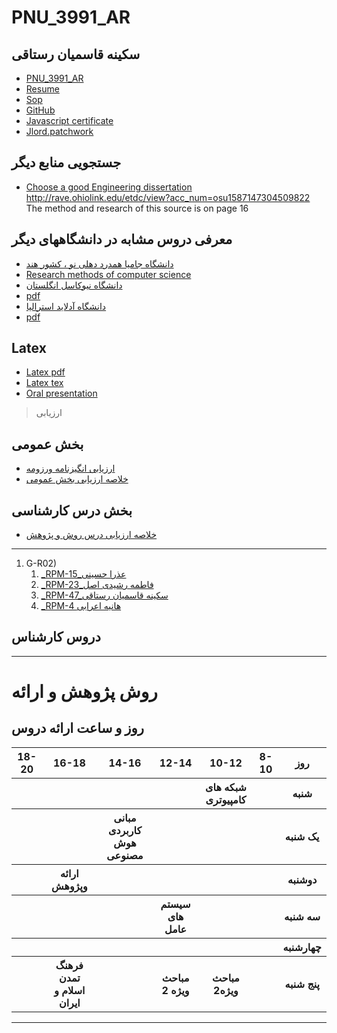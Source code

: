 # PNU_3991_AR
##  سکینه قاسمیان رستاقی 
- [PNU_3991_AR](https://github.com/sakineh-ghasemian/PNU-3991-AR)
- [Resume](https://sakineh-ghasemian.github.io/) 
- [Sop](https://sakineh-ghasemian.github.io/sop/)
- [GitHub](https://github.com/sakineh-ghasemian)
- [Javascript certificate]( https://github.com/sakineh-ghasemian/PNU_3991_AR/blob/gh-pages/%D8%A8%D8%A7%D8%B1%DA%AF%DB%8C%D8%B1%DB%8C-%DB%B1.pdf)
- [Jlord.patchwork]( https://github.com/sakineh-ghasemian/PNU_3991_AR/blob/gh-pages/%DB%B2%DB%B0%DB%B2%DB%B0%DB%B1%DB%B1%DB%B2%DB%B4_%DB%B1%DB%B9%DB%B4%DB%B4%DB%B2%DB%B4.jpg)
 ## جستجویی منابع دیگر
- [Choose a good Engineering dissertation](Dissertation_Thesis_Yuxiao_Zhao0417.pdf)
  http://rave.ohiolink.edu/etdc/view?acc_num=osu1587147304509822 The method and research of this source is on page 16
 ## معرفی دروس مشابه در دانشگاههای دیگر 
- [دانشگاه جامیا همدرد دهلی نو ، کشور هند](https://search.library.yale.edu/catalog/13747512?counter=1)
- [Research methods of computer science](https://github.com/sakineh-ghasemian/PNU_3991_AR/blob/gh-pages/%DB%B2%DB%B0%DB%B2%DB%B1%DB%B0%DB%B1%DB%B2%DB%B0_%DB%B1%DB%B2%DB%B4%DB%B7%DB%B2%DB%B9.jpg)
- [ دانشگاه نیوکاسل انگلستان](https://libguides.newcastle.edu.au/researchmethods)
- [pdf](https://github.com/sakineh-ghasemian/PNU_3991_AR/blob/gh-pages/%D8%B3%D9%86%D8%AF%20(8).pdf)
- [دانشگاه آدلاید استرالیا](https://py2h72im5o5u43xgonfz7ig544-adwhj77lcyoafdy-www-adelaide-edu-au.translate.goog/course-outlines/108290/1/sem-1/)
- [pdf](https://github.com/sakineh-ghasemian/PNU_3991_AR/blob/gh-pages/%D8%B3%D9%86%D8%AF%20(6).pdf)
 ##  Latex 
- [Latex pdf](https://github.com/sakineh-ghasemian/PNU_3991_AR/blob/gh-pages/NEW-1.pdf)
- [Latex tex](https://github.com/sakineh-ghasemian/PNU_3991_AR/blob/gh-pages/NEW-1.tex)
- [Oral presentation](https://drive.google.com/file/d/1DDUXlmHdP4MUQNyXnomUzc9j9OPTmkR5/view?usp=drivesdk)

>  ارزیابی
 ##  بخش عمومی
 - [ارزیابی انگیزنامه ورزومه](https://github.com/sakineh-ghasemian/PNU_3991_AR/blob/gh-pages/XX_CV_CheckList_AR_3991.pdf)
 - [خلاصه ارزیابی بخش عمومی](https://github.com/sakineh-ghasemian/PNU_3991_AR/blob/gh-pages/XX_GeneralSection_CheckList_AR_3991.pdf)
 ##  بخش درس کارشناسی
 - [خلاصه ارزیابی درس روش و پژوهش](https://github.com/sakineh-ghasemian/PNU_3991_AR/blob/gh-pages/XX_ResearchAndPresentationMethods_CheckList_AR_3991%20(2).pdf)
-----------



1. G-R02)
    1. [_RPM-15_عذرا حسینی](https://github.com/AliRazavi-edu/PNU_3991/tree/master/_BSc/UserInterfaceDesgin/15_%D9%85%D8%B9%D8%B5%D9%88%D9%85%D9%87%20%D8%A8%D8%A7%D8%A8%D8%A7%20%D8%A8%D8%A7%D9%82%D8%B1%D9%8A)         
    1. [_RPM-23_فاطمه  رشیدی اصل](https://github.com/AliRazavi-edu/PNU_3991/tree/master/_BSc/UserInterfaceDesgin/23_%D9%85%D8%B9%D8%B5%D9%88%D9%85%D9%87%20%D8%A8%D8%A7%D8%A8%D8%A7%20%D8%A8%D8%A7%D9%82%D8%B1%D9%8A)    
    1. [_RPM-47_سکینه قاسمیان رستاقی](https://github.com/AliRazavi-edu/PNU_3991/tree/master/_BSc/ResearchAndPresentationMethods/1322010_02/46_%D8%B3%D9%83%D9%8A%D9%86%D9%87%20%D9%82%D8%A7%D8%B3%D9%85%D9%8A%D8%A7%D9%86%20%D8%B1%D8%B3%D8%AA%D8%A7%D9%82%D9%8A)    
    1. [_RPM-4 هانیه اعرابی ](https://github.com/AliRazavi-edu/PNU_3991/tree/master/_BSc/UserInterfaceDesgin/04_%D8%B5%D8%A8%D8%A7%20%D9%85%D8%B5%D9%81%D8%A7)    
      


## دروس کارشناس
-------------
# </s> </s> روش  پژوهش و ارائه
## روز و ساعت ارائه دروس

<table style="width:100%">
  <tr>
    <th>18-20</th>
    <th >16-18</th>
    <th >14-16</th>
    <th >12-14</th>
    <th>10-12</th>
    <th>8-10</th>
    <th>روز</th>
  </tr>
  <tr>
    <th></th>
    <th ></th>
    <th ></th>
    <th ></th>
    <th>شبکه های کامپیوتری</th>
    <th></th>
    <th>شنبه</th>
  </tr>
   <tr>
    <th></th>
    <th ></th>  
    <th >مبانی کاربردی هوش مصنوعی</th>
    <th ></th>
    <th></th>
    <th ></th>
    <th>یک شنبه</th>
  </tr>
   <tr>
    <th></th>
     <th >ارائه وپژوهش</th>
     <th ></th>
     <th></th>
    <th></th>
    <th></th>
    <th>دوشنبه</th>
  </tr>
   <tr>
    <th></th>
    <th ></th>
    <th ></th>
    <th>سیستم های عامل</th> 
    <th></th>
    <th ></th>
    <th>سه شنبه</th>
  </tr>
   <tr>
    <th></th>
    <th ></th>
    <th ></th>
    <th></th>
    <th></th>
    <th ></th>
    <th>چهارشنبه</th>
  </tr>
   <tr>
    <th></th>
   <t/></th>
    <th >فرهنگ تمدن اسلام و ایران</th>
     <th ></th>
     <th >مباحث ویژه 2</th>
     <th>مباحث ویژه2</th>
     <th></th>
    <th>پنج شنبه</th>
  </tr>
 </table>

 ---------------
